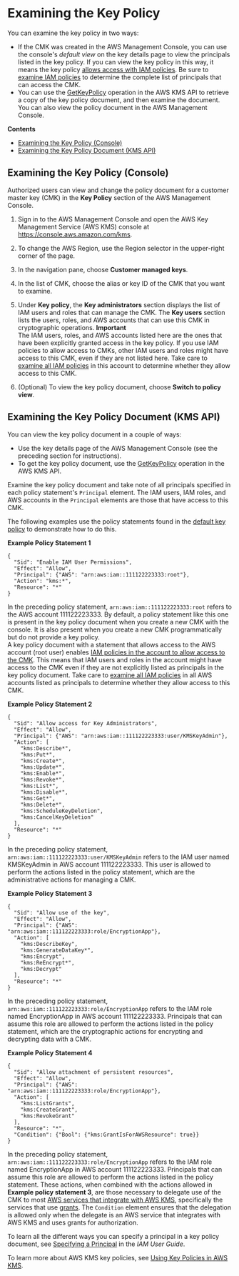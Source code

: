 # Examining the Key Policy<a name="determining-access-key-policy"></a>

You can examine the key policy in two ways:
+ If the CMK was created in the AWS Management Console, you can use the console's *default view* on the key details page to view the principals listed in the key policy\. If you can view the key policy in this way, it means the key policy [allows access with IAM policies](key-policies.md#key-policy-default-allow-root-enable-iam)\. Be sure to [examine IAM policies](determining-access-iam-policies.md) to determine the complete list of principals that can access the CMK\.
+ You can use the [GetKeyPolicy](https://docs.aws.amazon.com/kms/latest/APIReference/API_GetKeyPolicy.html) operation in the AWS KMS API to retrieve a copy of the key policy document, and then examine the document\. You can also view the policy document in the AWS Management Console\.

**Contents**
+ [Examining the Key Policy \(Console\)](#determining-access-key-policy-console)
+ [Examining the Key Policy Document \(KMS API\)](#determining-access-key-policy-document)

## Examining the Key Policy \(Console\)<a name="determining-access-key-policy-console"></a>

Authorized users can view and change the policy document for a customer master key \(CMK\) in the **Key Policy** section of the AWS Management Console\.

1. Sign in to the AWS Management Console and open the AWS Key Management Service \(AWS KMS\) console at [https://console\.aws\.amazon\.com/kms](https://console.aws.amazon.com/kms)\.

1. To change the AWS Region, use the Region selector in the upper\-right corner of the page\.

1. In the navigation pane, choose **Customer managed keys**\.

1. In the list of CMK, choose the alias or key ID of the CMK that you want to examine\.

1. Under **Key policy**, the **Key administrators** section displays the list of IAM users and roles that can manage the CMK\. The **Key users** section lists the users, roles, and AWS accounts that can use this CMK in cryptographic operations\.
**Important**  
The IAM users, roles, and AWS accounts listed here are the ones that have been explicitly granted access in the key policy\. If you use IAM policies to allow access to CMKs, other IAM users and roles might have access to this CMK, even if they are not listed here\. Take care to [examine all IAM policies](determining-access-iam-policies.md) in this account to determine whether they allow access to this CMK\.

1. \(Optional\) To view the key policy document, choose **Switch to policy view**\.

## Examining the Key Policy Document \(KMS API\)<a name="determining-access-key-policy-document"></a>

You can view the key policy document in a couple of ways:
+ Use the key details page of the AWS Management Console \(see the preceding section for instructions\)\.
+ To get the key policy document, use the [GetKeyPolicy](https://docs.aws.amazon.com/kms/latest/APIReference/API_GetKeyPolicy.html) operation in the AWS KMS API\.

Examine the key policy document and take note of all principals specified in each policy statement's `Principal` element\. The IAM users, IAM roles, and AWS accounts in the `Principal` elements are those that have access to this CMK\.

The following examples use the policy statements found in the [default key policy](key-policies.md#key-policy-default) to demonstrate how to do this\.

**Example Policy Statement 1**  

```
{
  "Sid": "Enable IAM User Permissions",
  "Effect": "Allow",
  "Principal": {"AWS": "arn:aws:iam::111122223333:root"},
  "Action": "kms:*",
  "Resource": "*"
}
```
In the preceding policy statement, `arn:aws:iam::111122223333:root` refers to the AWS account 111122223333\. By default, a policy statement like this one is present in the key policy document when you create a new CMK with the console\. It is also present when you create a new CMK programmatically but do not provide a key policy\.  
A key policy document with a statement that allows access to the AWS account \(root user\) enables [IAM policies in the account to allow access to the CMK](key-policies.md#key-policy-default-allow-root-enable-iam)\. This means that IAM users and roles in the account might have access to the CMK even if they are not explicitly listed as principals in the key policy document\. Take care to [examine all IAM policies](determining-access-iam-policies.md) in all AWS accounts listed as principals to determine whether they allow access to this CMK\.

**Example Policy Statement 2**  

```
{
  "Sid": "Allow access for Key Administrators",
  "Effect": "Allow",
  "Principal": {"AWS": "arn:aws:iam::111122223333:user/KMSKeyAdmin"},
  "Action": [
    "kms:Describe*",
    "kms:Put*",
    "kms:Create*",
    "kms:Update*",
    "kms:Enable*",
    "kms:Revoke*",
    "kms:List*",
    "kms:Disable*",
    "kms:Get*",
    "kms:Delete*",
    "kms:ScheduleKeyDeletion",
    "kms:CancelKeyDeletion"
  ],
  "Resource": "*"
}
```
In the preceding policy statement, `arn:aws:iam::111122223333:user/KMSKeyAdmin` refers to the IAM user named KMSKeyAdmin in AWS account 111122223333\. This user is allowed to perform the actions listed in the policy statement, which are the administrative actions for managing a CMK\.

**Example Policy Statement 3**  

```
{
  "Sid": "Allow use of the key",
  "Effect": "Allow",
  "Principal": {"AWS": "arn:aws:iam::111122223333:role/EncryptionApp"},
  "Action": [
    "kms:DescribeKey",
    "kms:GenerateDataKey*",
    "kms:Encrypt",
    "kms:ReEncrypt*",
    "kms:Decrypt"
  ],
  "Resource": "*"
}
```
In the preceding policy statement, `arn:aws:iam::111122223333:role/EncryptionApp` refers to the IAM role named EncryptionApp in AWS account 111122223333\. Principals that can assume this role are allowed to perform the actions listed in the policy statement, which are the cryptographic actions for encrypting and decrypting data with a CMK\.

**Example Policy Statement 4**  

```
{
  "Sid": "Allow attachment of persistent resources",
  "Effect": "Allow",
  "Principal": {"AWS": "arn:aws:iam::111122223333:role/EncryptionApp"},
  "Action": [
    "kms:ListGrants",
    "kms:CreateGrant",
    "kms:RevokeGrant"
  ],
  "Resource": "*",
  "Condition": {"Bool": {"kms:GrantIsForAWSResource": true}}
}
```
In the preceding policy statement, `arn:aws:iam::111122223333:role/EncryptionApp` refers to the IAM role named EncryptionApp in AWS account 111122223333\. Principals that can assume this role are allowed to perform the actions listed in the policy statement\. These actions, when combined with the actions allowed in **Example policy statement 3**, are those necessary to delegate use of the CMK to most [AWS services that integrate with AWS KMS](service-integration.md), specifically the services that use [grants](grants.md)\. The `Condition` element ensures that the delegation is allowed only when the delegate is an AWS service that integrates with AWS KMS and uses grants for authorization\.

To learn all the different ways you can specify a principal in a key policy document, see [Specifying a Principal](https://docs.aws.amazon.com/IAM/latest/UserGuide/reference_policies_elements.html#Principal_specifying) in the *IAM User Guide*\.

To learn more about AWS KMS key policies, see [Using Key Policies in AWS KMS](key-policies.md)\.